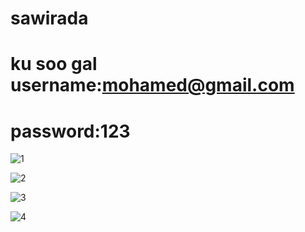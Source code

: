# sawirada 
# ku soo gal username:mohamed@gmail.com
# password:123

![1](https://user-images.githubusercontent.com/124419412/216805653-89e818aa-3236-4b59-8b1e-1e53b53f6e53.png)


![2](https://user-images.githubusercontent.com/124419412/216805660-a25116d3-e9a8-49c3-afe3-5de9726a733a.PNG)


![3](https://user-images.githubusercontent.com/124419412/216805680-2bf27b85-77dc-410e-a4b3-19a87a918553.PNG)


![4](https://user-images.githubusercontent.com/124419412/216805691-1ec20352-2f61-40c6-b596-a8b2b34215b8.PNG)
